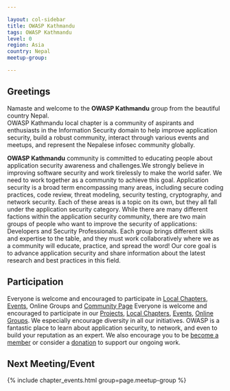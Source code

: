 ```yaml
---

layout: col-sidebar
title: OWASP Kathmandu
tags: OWASP Kathmandu
level: 0
region: Asia
country: Nepal
meetup-group:

---
```


## Greetings
Namaste and welcome to the **OWASP Kathmandu** group from the beautiful country Nepal.<br>
OWASP Kathmandu local chapter is a community of aspirants and enthusiasts in the Information Security domain to help improve application security, build a robust community, interact through various events and meetups, and represent the Nepalese infosec community globally.

**OWASP Kathmandu** community is committed to educating people about application security awareness and challenges.We strongly believe in improving software security and work tirelessly to make the world safer. We need to work together as a community to achieve this goal.
Application security is a broad term encompassing many areas, including secure coding practices, code review, threat modeling, security testing, cryptography, and network security. Each of these areas is a topic on its own, but they all fall under the application security category. While there are many different factions within the application security community, there are two main groups of people who want to improve the security of applications: Developers and Security Professionals. Each group brings different skills and expertise to the table, and they must work collaboratively where we as a community will educate, practice, and spread the word! Our core goal is to advance application security and share information about the latest research and best practices in this field.

## Participation
Everyone is welcome and encouraged to participate in [Local Chapters](/chapters),  [Events](/events/), Online Groups and [Community Page](https://www.facebook.com/OWASP-Kathmandu-108234568644007)
Everyone is welcome and encouraged to participate in our [Projects](/projects/), [Local Chapters](/chapters/), [Events](/events/), [Online Groups](https://groups.google.com/a/owasp.com/). We especially encourage diversity in all our initiatives. OWASP is a fantastic place to learn about application security, to network, and even to build your reputation as an expert. We also encourage you to be [become a member](/membership/) or consider a [donation](/donate/) to support our ongoing work.

Next Meeting/Event <!-- You should keep this section as it will populate your meetup events -->
---------------------
{% include chapter_events.html group=page.meetup-group %}

